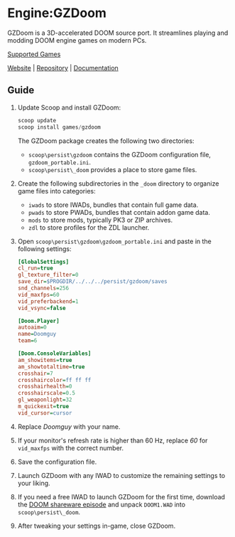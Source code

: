 # Engine:GZDoom

GZDoom is a 3D-accelerated DOOM source port. It streamlines playing and modding
DOOM engine games on modern PCs.

[Supported Games][]

[Website][] | [Repository][] | [Documentation][]

## Guide

1. Update Scoop and install GZDoom:

   ```powershell
   scoop update
   scoop install games/gzdoom
   ```

   The GZDoom package creates the following two directories:

   - `scoop\persist\gzdoom` contains the GZDoom configuration file,
     `gzdoom_portable.ini`.
   - `scoop\persist\_doom` provides a place to store game files.

1. Create the following subdirectories in the `_doom` directory to organize game
   files into categories:

   - `iwads` to store IWADs, bundles that contain full game data.
   - `pwads` to store PWADs, bundles that contain addon game data.
   - `mods` to store mods, typically PK3 or ZIP archives.
   - `zdl` to store profiles for the ZDL launcher.

1. Open `scoop\persist\gzdoom\gzdoom_portable.ini` and paste in the following
   settings:

   ```ini
   [GlobalSettings]
   cl_run=true
   gl_texture_filter=0
   save_dir=$PROGDIR/../../../persist/gzdoom/saves
   snd_channels=256
   vid_maxfps=60
   vid_preferbackend=1
   vid_vsync=false

   [Doom.Player]
   autoaim=0
   name=Doomguy
   team=6

   [Doom.ConsoleVariables]
   am_showitems=true
   am_showtotaltime=true
   crosshair=7
   crosshaircolor=ff ff ff
   crosshairhealth=0
   crosshairscale=0.5
   gl_weaponlight=32
   m_quickexit=true
   vid_cursor=cursor
   ```

1. Replace _Doomguy_ with your name.
1. If your monitor's refresh rate is higher than 60 Hz, replace _60_ for
   `vid_maxfps` with the correct number.
1. Save the configuration file.
1. Launch GZDoom with any IWAD to customize the remaining settings to your
   liking.
1. If you need a free IWAD to launch GZDoom for the first time, download the
   [DOOM shareware episode][] and unpack `DOOM1.WAD` into `scoop\persist\_doom`.
1. After tweaking your settings in-game, close GZDoom.

<!-- Reference Links -->

[documentation]: https://zdoom.org/wiki/Main_Page
[doom shareware episode]:
  http://www.doomworld.com/3ddownloads/ports/shareware_doom_iwad.zip
[repository]: https://github.com/coelckers/gzdoom
[supported games]: https://zdoom.org/wiki/IWAD#Supported_IWADs
[website]: https://www.zdoom.org/
